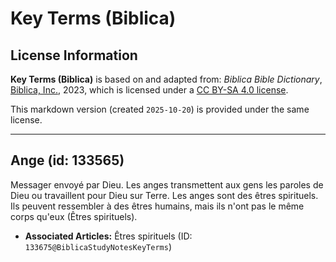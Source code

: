 # Key Terms (Biblica)

## License Information

**Key Terms (Biblica)** is based on and adapted from: _Biblica Bible Dictionary_, [Biblica, Inc.](https://www.biblica.com/), 2023, which is licensed under a [CC BY-SA 4.0 license](https://creativecommons.org/licenses/by-sa/4.0/legalcode.en).

This markdown version (created `2025-10-20`) is provided under the same license.



--------------------------------

## Ange (id: 133565)

Messager envoyé par Dieu. Les anges transmettent aux gens les paroles de Dieu ou travaillent pour Dieu sur Terre. Les anges sont des êtres spirituels. Ils peuvent ressembler à des êtres humains, mais ils n'ont pas le même corps qu'eux (Êtres spirituels).

* **Associated Articles:** Êtres spirituels (ID: `133675@BiblicaStudyNotesKeyTerms`)


